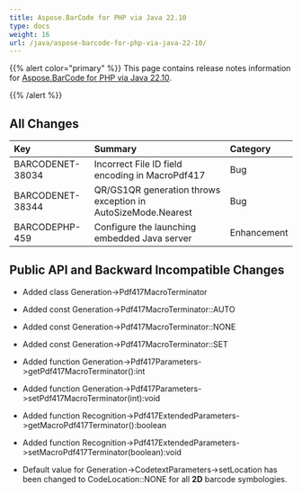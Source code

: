```yaml
---
title: Aspose.BarCode for PHP via Java 22.10
type: docs
weight: 16
url: /java/aspose-barcode-for-php-via-java-22-10/
---
```


{{% alert color="primary" %}}
This page contains release notes information for [Aspose.BarCode for PHP via Java 22.10](https://downloads.aspose.com/barcode/php/new-releases/aspose.barcode-for-php-via-java-22.10/).

{{% /alert %}} 
## **All Changes**

|**Key**|**Summary**|**Category**|
| :- | :- | :- |
|BARCODENET-38034|Incorrect File ID field encoding in MacroPdf417|Bug|
|BARCODENET-38344|QR/GS1QR generation throws exception in AutoSizeMode.Nearest|Bug|
|BARCODEPHP-459|Configure the launching embedded Java server|Enhancement|

## **Public API and Backward Incompatible Changes**

- Added class Generation->Pdf417MacroTerminator
- Added const Generation->Pdf417MacroTerminator::AUTO
- Added const Generation->Pdf417MacroTerminator::NONE
- Added const Generation->Pdf417MacroTerminator::SET
- Added function Generation->Pdf417Parameters->getPdf417MacroTerminator():int
- Added function Generation->Pdf417Parameters->setPdf417MacroTerminator(int):void
- Added function Recognition->Pdf417ExtendedParameters->getMacroPdf417Terminator():boolean
- Added function Recognition->Pdf417ExtendedParameters->setMacroPdf417Terminator(boolean):void

- Default value for Generation->CodetextParameters->setLocation has been changed to CodeLocation::NONE for all **2D** barcode symbologies.

